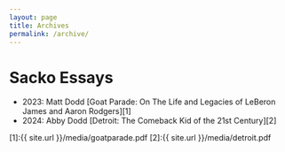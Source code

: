 ```yaml
---
layout: page
title: Archives
permalink: /archive/
---
```


# Sacko Essays
- 2023: Matt Dodd [Goat Parade: On The Life and Legacies of LeBeron James and Aaron Rodgers][1]
- 2024: Abby Dodd [Detroit: The Comeback Kid of the 21st Century][2]


[1]:{{ site.url }}/media/goatparade.pdf
[2]:{{ site.url }}/media/detroit.pdf

